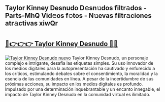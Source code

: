 ## Taylor Kinney Desnudo D𝚎sn𝚞dos filtr𝚊dos - Parts-MhQ Vid𝚎os f𝚘tos - N𝚞evas filtr𝚊ciones atr𝚊ctivas xiwQr

# <h2><a href="http://mb2k5fb.tromn.icu/?c=Taylor+Kinney+Desnudo">🔗👉👉👉 Taylor Kinney Desnudo 🔗🔗</a></h2>

[![Taylor Kinney Desnudo nuevo](https://i.imgur.com/pEAQMta.gif)](http://mb2k5fb.tromn.icu/?c=Taylor+Kinney+Desnudo)
Taylor Kinney Desnudo, un personaje complejo e intrigante, desafía las etiquetas simples. Su uso innovador de los medios digitales para la autopresentación ha cautivado y enfurecido a los críticos, estimulando debates sobre el consentimiento, la moralidad y la esencia de las comunidades en línea. A pesar de la incertidumbre de sus próximas acciones, su impacto en los medios digitales es profundo. Impulsado por una determinación inquebrantable y un encanto innegable, el impacto de Taylor Kinney Desnudo en la comunidad virtual es ilimitado.
